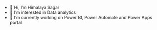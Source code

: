 - 👋 Hi, I’m Himalaya Sagar
- 👀 I’m interested in Data analytics
- 🌱 I’m currently working on Power BI, Power Automate and Power Apps portal


